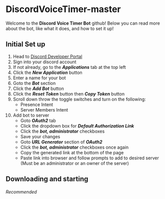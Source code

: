 # DiscordVoiceTimer-master

Welcome to the **Discord Voice Timer Bot** github! Below you can read more about the bot, like what it does, and how to set it up!

## Initial Set up

1. Head to [Discord Developer Portal](https://discord.com/developers/applications)
2. Sign into your discord account
3. If not already, go to the _**Applications**_ tab at the top left
4. Click the _**New Application**_ button
5. Enter a name for your bot
6. Goto the _**Bot**_ section
7. Click the _**Add Bot**_ button
8. Click the _**Reset Token**_ button then _**Copy Token**_ button
9. Scroll down throw the toggle switches and turn on the following:
   - Presence Intent
   - Server Members Intent
10. Add bot to server 
    - Goto _**OAuth2**_ tab
    - Click the dropdown box for _**Default Authorization Link**_
    - Click the _**bot, administrator**_ checkboxes
    - Save your changes
    - Goto _**URL Generator**_ section of _**OAuth2**_
    - Click the _**bot, administrator**_ checkboxes once again
    - Copy the generated link at the bottom of the page
    - Paste link into browser and follow prompts to add to desired server (Must be an administrator or an owner of the server)

## Downloading and starting

###### Recommended
